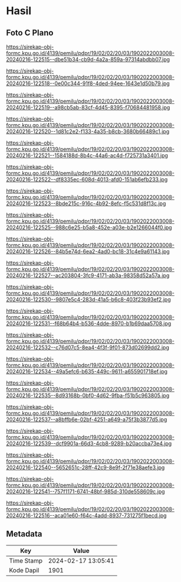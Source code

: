 # Hasil

## Foto C Plano

https://sirekap-obj-formc.kpu.go.id/4139/pemilu/pdpr/19/02/02/20/03/1902022003008-20240216-122515--dbe51b34-cb9d-4a2a-859a-97314abdbb07.jpg

https://sirekap-obj-formc.kpu.go.id/4139/pemilu/pdpr/19/02/02/20/03/1902022003008-20240216-122518--0e00c344-91f8-4ded-94ee-1643e1d50b79.jpg

https://sirekap-obj-formc.kpu.go.id/4139/pemilu/pdpr/19/02/02/20/03/1902022003008-20240216-122519--a98cb5ab-83cf-4d45-8395-f70684481958.jpg

https://sirekap-obj-formc.kpu.go.id/4139/pemilu/pdpr/19/02/02/20/03/1902022003008-20240216-122520--1d81c2e2-f133-4a35-b8cb-3680b66489c1.jpg

https://sirekap-obj-formc.kpu.go.id/4139/pemilu/pdpr/19/02/02/20/03/1902022003008-20240216-122521--1584188d-8b4c-44a6-ac4d-f725731a3401.jpg

https://sirekap-obj-formc.kpu.go.id/4139/pemilu/pdpr/19/02/02/20/03/1902022003008-20240216-122522--df8335ec-608d-4013-afd0-151ab6efb233.jpg

https://sirekap-obj-formc.kpu.go.id/4139/pemilu/pdpr/19/02/02/20/03/1902022003008-20240216-122523--8bde215c-916c-4b92-8efc-f5c531d8f13c.jpg

https://sirekap-obj-formc.kpu.go.id/4139/pemilu/pdpr/19/02/02/20/03/1902022003008-20240216-122525--988c6e25-b5a8-452e-a03e-b2e1266044f0.jpg

https://sirekap-obj-formc.kpu.go.id/4139/pemilu/pdpr/19/02/02/20/03/1902022003008-20240216-122526--84b5e74d-6ea2-4ad0-bc18-31c4e9a61143.jpg

https://sirekap-obj-formc.kpu.go.id/4139/pemilu/pdpr/19/02/02/20/03/1902022003008-20240216-122527--ac203804-3fc9-4171-ab3a-98358d52a57a.jpg

https://sirekap-obj-formc.kpu.go.id/4139/pemilu/pdpr/19/02/02/20/03/1902022003008-20240216-122530--9807e5c4-283d-41a5-b6c8-403f23b93ef2.jpg

https://sirekap-obj-formc.kpu.go.id/4139/pemilu/pdpr/19/02/02/20/03/1902022003008-20240216-122531--f68b64b4-b536-4dde-8970-b1b69daa5708.jpg

https://sirekap-obj-formc.kpu.go.id/4139/pemilu/pdpr/19/02/02/20/03/1902022003008-20240216-122532--c76d07c5-8ea4-4f3f-9f01-873d02699dd2.jpg

https://sirekap-obj-formc.kpu.go.id/4139/pemilu/pdpr/19/02/02/20/03/1902022003008-20240216-122534--49a5efc6-b635-449c-9611-a655901718ef.jpg

https://sirekap-obj-formc.kpu.go.id/4139/pemilu/pdpr/19/02/02/20/03/1902022003008-20240216-122535--8d93168b-0bf0-4d62-9fba-f51b5c963805.jpg

https://sirekap-obj-formc.kpu.go.id/4139/pemilu/pdpr/19/02/02/20/03/1902022003008-20240216-122537--a8bffb6e-02bf-4251-a649-a75f3b3877d5.jpg

https://sirekap-obj-formc.kpu.go.id/4139/pemilu/pdpr/19/02/02/20/03/1902022003008-20240216-122539--dcf9901a-66d3-4cb8-9289-b20accba73e4.jpg

https://sirekap-obj-formc.kpu.go.id/4139/pemilu/pdpr/19/02/02/20/03/1902022003008-20240216-122540--5652651c-28ff-42c9-8e9f-2f71e38aefe3.jpg

https://sirekap-obj-formc.kpu.go.id/4139/pemilu/pdpr/19/02/02/20/03/1902022003008-20240216-122541--757f1171-6741-48bf-985d-310de558609c.jpg

https://sirekap-obj-formc.kpu.go.id/4139/pemilu/pdpr/19/02/02/20/03/1902022003008-20240216-122516--aca01e60-f64c-4add-8937-731275f1becd.jpg


## Metadata

| Key        | Value               |
| ---------- | ------------------- |
| Time Stamp | 2024-02-17 13:05:41 |
| Kode Dapil | 1901                |



